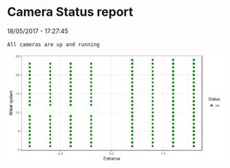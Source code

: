 Camera Status report
================
18/05/2017 - 17:27:45

    All cameras are up and running

![](camreport_files/figure-markdown_github/unnamed-chunk-2-1.png)
